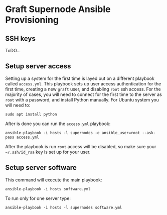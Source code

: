 # Graft Supernode Ansible Provisioning

## SSH keys

ToDO...

## Setup server access

Setting up a system for the first time is layed out on a different playbook
called `access.yml`. This playbook sets up user access authentication for the
first time, creating a new `graft` user, and disabling `root` ssh access. For
the majority of cases, you will need to connect for the first time to the server
as `root` with a password, and install Python manually. For Ubuntu system you
will need to:

```
sudo apt install python
```

After is done you can run the `access.yml` playbook:
```
ansible-playbook -i hosts -l supernodes -e ansible_user=root --ask-pass access.yml
```

After the playbook is run `root` access will be disabled, so make sure your `~/.ssh/id_rsa` key
is set up for your user.

## Setup server software

This command will execute the main playbook:
```
ansible-playbook -i hosts software.yml
```

To run only for one server type:
```
ansible-playbook -i hosts -l supernodes software.yml
```
